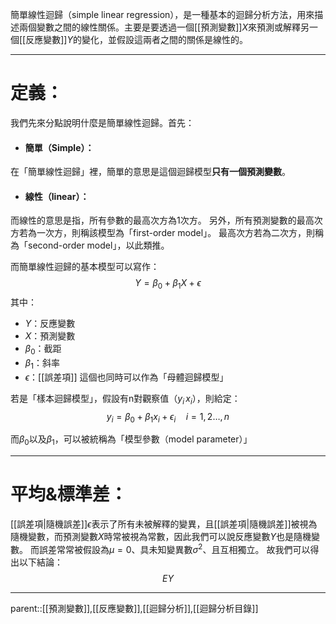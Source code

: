 簡單線性迴歸（simple linear regression），是一種基本的迴歸分析方法，用來描述兩個變數之間的線性關係。主要是要透過一個[[預測變數]]$X$來預測或解釋另一個[[反應變數]]$Y$的變化，並假設這兩者之間的關係是線性的。
- - -
# 定義：
我們先來分點說明什麼是簡單線性迴歸。首先：
- #### 簡單（Simple）：
在「簡單線性迴歸」裡，簡單的意思是這個迴歸模型**只有一個預測變數**。
- #### 線性（linear）：
而線性的意思是指，所有參數的最高次方為1次方。
另外，所有預測變數的最高次方若為一次方，則稱該模型為「first-order model」。
最高次方若為二次方，則稱為「second-order model」，以此類推。


而簡單線性迴歸的基本模型可以寫作：
$$
Y=\beta_0+\beta_1X+\epsilon
$$
其中：
- $Y$：反應變數
- $X$：預測變數
- $\beta_0$：截距
- $\beta_1$：斜率
- $\epsilon$：[[誤差項]]
這個也同時可以作為「母體迴歸模型」

若是「樣本迴歸模型」，假設有n對觀察值（$y_i\,x_i$），則給定：
$$
y_i=\beta_0+\beta_1x_i+\epsilon_i \quad i=1,2\ldots,n
$$


而$\beta_0$以及$\beta_1$，可以被統稱為「模型參數（model parameter）」
- - -
# 平均&標準差：
[[誤差項|隨機誤差]]$\epsilon$表示了所有未被解釋的變異，且[[誤差項|隨機誤差]]被視為隨機變數，而預測變數$X$時常被視為常數，因此我們可以說反應變數$Y$也是隨機變數。
而誤差常常被假設為$\mu=0$、具未知變異數$\sigma^2$、且互相獨立。
故我們可以得出以下結論：
$$
EY
$$
- - -
parent::[[預測變數]],[[反應變數]],[[迴歸分析]],[[迴歸分析目錄]]